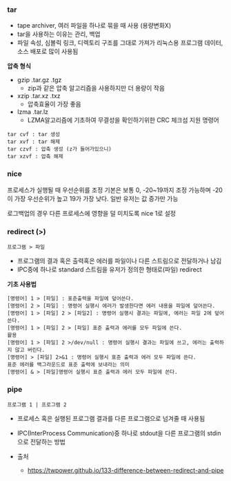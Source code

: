 ### tar

- tape archiver, 여러 파일을 하나로 묶을 때 사용 (용량변화X)
- tar을 사용하는 이유는 관리, 백업
- 파일 속성, 심볼릭 링크, 디렉토리 구조를 그대로 가져가 리눅스용 프로그램 데이터,소스 배포로 많이 사용됨 

**압축 형식**

- gzip .tar.gz .tgz
  - zip과 같은 압축 알고리즘을 사용하지만 더 용량이 작음
- xzip .tar.xz .txz
  - 압축효율이 가장 좋음
- lzma .tar.lz
  - LZMA알고리즘에 기초하여 무결성을 확인하기위한 CRC 체크섬 지원 
    명령어

```
tar cvf : tar 생성
tar xvf : tar 해제
tar czvf : 압축 생성 (z가 들어가있으니)
tar xzvf : 압축 해제
```


### nice
프로세스가 실행될 때 우선순위를 조정
기본은 보통 0, -20~19까지 조정 가능하며 -20이 가장 우선순위가 높고 19가 가장 낮다. 
일반 유저는 값 증가만 가능

로그백업의 경우 다른 프로세스에 영향을 덜 미치도록 nice 1로 설정 


### redirect (>)
```
프로그램 > 파일 
```

- 프로그램의 결과 혹은 출력혹은 에러를 파일이나 다른 스트림으로 전달하거나 남김
- IPC중에 하나로 standard 스트림을 유저가 정의한 형태로(파일) redirect



**기초 사용법**

```
[명령어] 1 > [파일] : 표준출력을 파일에 덮어쓴다.
[명령어] 2 > [파일] : 명령어 실행시 에러가 발생한다면 에러 내용을 파일에 덮어쓴다.
[명령어] 1 > [파일] 2 > [파일2] : 명령어 실행시 결과는 파일에, 에러는 파일 2에 덮어쓴다.
[명령어] 1 > [파일] 2 > [파일] 표준 출력과 에러를 모두 파일에 쓴다.
활용
[명령어] 1 > [파일] 2 >/dev/null : 명령어 실행시 결과는 파일에 쓰고, 에러는 출력하지 않고 버린다.
[명령어] > [파일] 2>&1 : 명령어 실행시 표준 출력과 에러 모두 파일에 쓴다.
표준 에러를 백그라운드로 표준 출력에 보내라는 의미 
[명령어] & > [파일]명령어 실행시 표준 출력과 에러 모두 파일에 쓴다.
```





### pipe
``` 
프로그램 1 | 프로그램 2
```

- 프로세스 혹은 실행된 프로그램 결과를 다른 프로그램으로 넘겨줄 때 사용됨 

- IPC(InterProcess Communication)중 하나로 stdout을 다른 프로그램의 stdin으로 전달하는 방법

  

- 출처 
  - https://twpower.github.io/133-difference-between-redirect-and-pipe